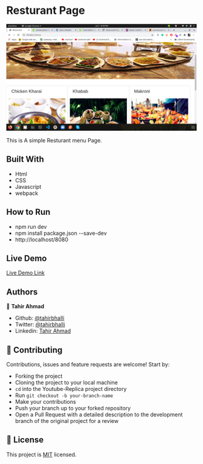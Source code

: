 # Resturant Page

![image](./cover.png)

This is A simple Resturant menu Page.

## Built With

- Html
- CSS
- Javascript
- webpack

## How to Run
- npm run dev
- npm install package.json --save-dev
- http://localhost/8080

## Live Demo

[Live Demo Link](https://rawcdn.githack.com/Tahirbhalli/Resturant-page/b602cf0b21d761da31dbddc177454bd68cc6c51e/dist/index.html)


## Authors

👤 **Tahir Ahmad**

- Github: [@tahirbhalli](https://github.com/tahirbhalli/)
- Twitter: [@tahirbhalli](https://twitter.com/tahirbhalli)
- Linkedin: [Tahir Ahmad](https://www.linkedin.com/in/tahirahmad16/)

## 🤝 Contributing

Contributions, issues and feature requests are welcome! Start by:
* Forking the project
* Cloning the project to your local machine
* `cd` into the Youtube-Replica project directory
* Run `git checkout -b your-branch-name`
* Make your contributions
* Push your branch up to your forked repository
* Open a Pull Request with a detailed description to the development branch of the original project for a review

## 📝 License

This project is [MIT](https://opensource.org/licenses/MIT) licensed.
